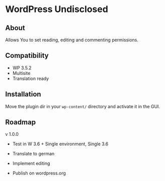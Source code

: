 WordPress Undisclosed
=====================

About
-----
Allows You to set reading, editing and commenting permissions. 


Compatibility
-------------
- WP 3.5.2
- Multisite
- Translation ready

Installation
------------
Move the plugin dir in your `wp-content/` directory and activate it in the GUI.



Roadmap
-------
v 1.0.0
- Test in W 3.6 + Single environment, Single 3.6
- Translate to german
- Implement editing

- Publish on wordpress.org